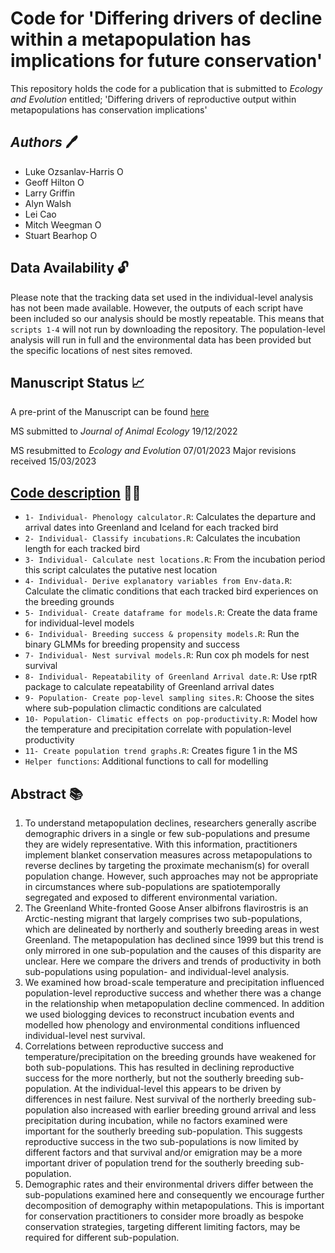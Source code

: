 # Code for 'Differing drivers of decline within a metapopulation has implications for future conservation'

This repository holds the code for a publication that is submitted to *Ecology and Evolution* entitled; 'Differing drivers of reproductive output within metapopulations has conservation implications'

## _Authors_ 🖊️

- Luke Ozsanlav-Harris <a itemprop="sameAs" content="https://orcid.org/0000-0003-3889-6722" href="https://orcid.org/0000-0003-3889-6722" target="orcid.widget" rel="noopener" style="vertical-align:top;"><img src="https://orcid.org/sites/default/files/images/orcid_16x16.png" alt="ORCID iD icon" target="_blank" style="width:1em;margin-right:.5em;"/></a>
- Geoff Hilton <a itemprop="sameAs" content="https://orcid.org/0000-0001-9062-3030" href="https://orcid.org/0000-0001-9062-3030" target="orcid.widget" rel="me noopener noreferrer" style="vertical-align:top;"><img src="https://orcid.org/sites/default/files/images/orcid_16x16.png" alt="ORCID iD icon" style="width:1em;margin-right:.5em;"/></a>
- Larry Griffin
- Alyn Walsh
- Lei Cao
- Mitch Weegman <a itemprop="sameAs" content="https://orcid.org/0000-0003-1633-0920" href="https://orcid.org/0000-0003-1633-0920" target="orcid.widget" rel="me noopener noreferrer" style="vertical-align:top;"><img src="https://orcid.org/sites/default/files/images/orcid_16x16.png" alt="ORCID iD icon" style="width:1em;margin-right:.5em;"/></a>
- Stuart Bearhop <a itemprop="sameAs" content="https://orcid.org/0000-0002-5864-0129" href="https://orcid.org/0000-0002-5864-0129" target="orcid.widget" rel="me noopener noreferrer" style="vertical-align:top;"><img src="https://orcid.org/sites/default/files/images/orcid_16x16.png" alt="ORCID iD icon" style="width:1em;margin-right:.5em;"/></a>

## Data Availability 🔓

Please note that the tracking data set used in the individual-level analysis has not been made available. However, the outputs of each script have been included so our analysis should be mostly repeatable. This means that `scripts 1-4` will not run by downloading the repository. The population-level analysis will run in full and the environmental data has been provided but the specific locations of nest sites removed.


## Manuscript Status 📈

A pre-print of the Manuscript can be found [here](https://www.authorea.com/users/574634/articles/618299-differing-drivers-of-decline-within-a-metapopulation-has-implications-for-future-conservation?commit=5418ddc0fe5199421f4b27a6c2b70ca0a852796c)

MS submitted to *Journal of Animal Ecology* 19/12/2022

MS resubmitted to *Ecology and Evolution* 07/01/2023
Major revisions received 15/03/2023



## [Code description](Code) 👨‍💻

- `1- Individual- Phenology calculator.R`: Calculates the departure and arrival dates into Greenland and Iceland for each tracked bird                                 
- `2- Individual- Classify incubations.R`: Calculates the incubation length for each tracked bird                     
- `3- Individual- Calculate nest locations.R`: From the incubation period this script calculates the putative nest location                 
- `4- Individual- Derive explanatory variables from Env-data.R`: Calculate the climatic conditions that each tracked bird experiences on the breeding grounds 
- `5- Individual- Create dataframe for models.R`: Create the data frame for individual-level models             
- `6- Individual- Breeding success & propensity models.R`: Run the binary GLMMs for breeding propensity and success    
- `7- Individual- Nest survival models.R`: Run cox ph models for nest survival                     
- `8- Individual- Repeatability of Greenland Arrival date.R`: Use rptR package to calculate repeatability of Greenland arrival dates
- `9- Population- Create pop-level sampling sites.R`: Choose the sites where sub-population climactic conditions are calculated
- `10- Population- Climatic effects on pop-productivity.R`: Model how the temperature and precipitation correlate with population-level productivity    
- `11- Create population trend graphs.R`: Creates figure 1 in the MS
- `Helper functions`: Additional functions to call for modelling


## Abstract 📚

1.	To understand metapopulation declines, researchers generally ascribe demographic drivers in a single or few sub-populations and presume they are widely representative. With this information, practitioners implement blanket conservation measures across metapopulations to reverse declines by targeting the proximate mechanism(s) for overall population change. However, such approaches may not be appropriate in circumstances where sub-populations are spatiotemporally segregated and exposed to different environmental variation. 
2.	The Greenland White-fronted Goose Anser albifrons flavirostris is an Arctic-nesting migrant that largely comprises two sub-populations, which are delineated by northerly and southerly breeding areas in west Greenland. The metapopulation has declined since 1999 but this trend is only mirrored in one sub-population and the causes of this disparity are unclear. Here we compare the drivers and trends of productivity in both sub-populations using population- and individual-level analysis. 
3.	We examined how broad-scale temperature and precipitation influenced population-level reproductive success and whether there was a change in the relationship when metapopulation decline commenced. In addition we used biologging devices to reconstruct incubation events and modelled how phenology and environmental conditions influenced individual-level nest survival. 
4.	Correlations between reproductive success and temperature/precipitation on the breeding grounds have weakened for both sub-populations. This has resulted in declining reproductive success for the more northerly, but not the southerly breeding sub-population. At the individual-level this appears to be driven by differences in nest failure. Nest survival of the northerly breeding sub-population also increased with earlier breeding ground arrival and less precipitation during incubation, while no factors examined were important for the southerly breeding sub-population. This suggests reproductive success in the two sub-populations is now limited by different factors and that survival and/or emigration may be a more important driver of population trend for the southerly breeding sub-population.
5.	Demographic rates and their environmental drivers differ between the sub-populations examined here and consequently we encourage further decomposition of demography within metapopulations. This is important for conservation practitioners to consider more broadly as bespoke conservation strategies, targeting different limiting factors, may be required for different sub-population. 
